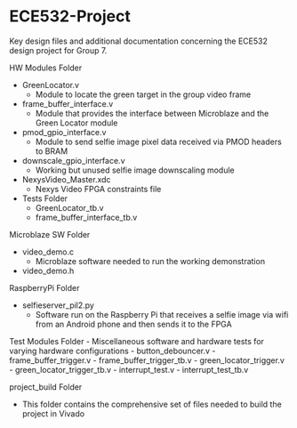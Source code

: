 # ECE532-Project
Key design files and additional documentation concerning the ECE532 design project for Group 7.

HW Modules Folder
  - GreenLocator.v
    - Module to locate the green target in the group video frame
  - frame_buffer_interface.v
    - Module that provides the interface between Microblaze and the Green Locator module
  - pmod_gpio_interface.v
    - Module to send selfie image pixel data received via PMOD headers to BRAM
  - downscale_gpio_interface.v
    - Working but unused selfie image downscaling module
  - NexysVideo_Master.xdc
    - Nexys Video FPGA constraints file
  - Tests Folder
    - GreenLocator_tb.v
    - frame_buffer_interface_tb.v
    
Microblaze SW Folder
  - video_demo.c
    - Microblaze software needed to run the working demonstration
  - video_demo.h
  
RaspberryPi Folder
  - selfieserver_pil2.py
    - Software run on the Raspberry Pi that receives a selfie image via wifi from an Android phone and then sends it to the FPGA
    
Test Modules Folder
  - Miscellaneous software and hardware tests for varying hardware configurations
    - button_debouncer.v
    - frame_buffer_trigger.v
    - frame_buffer_trigger_tb.v
    - green_locator_trigger.v
    - green_locator_trigger_tb.v
    - interrupt_test.v
    - interrupt_test_tb.v
  
project_build Folder
  - This folder contains the comprehensive set of files needed to build the project in Vivado

  
  
